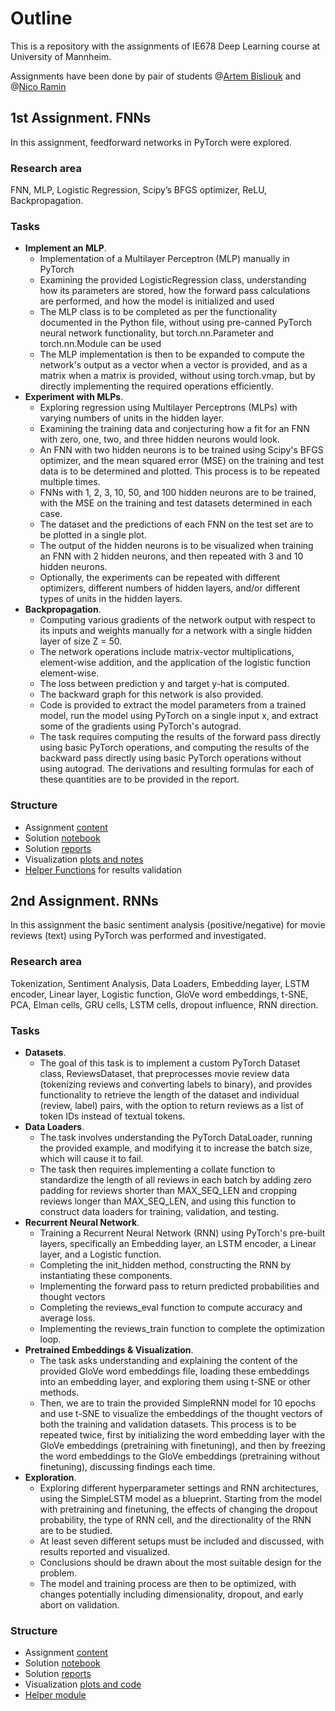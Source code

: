 # Outline 

This is a repository with the assignments of IE678 Deep Learning course at University of Mannheim. 

Assignments have been done by pair of students @[Artem Bisliouk](https://github.com/abisliouk) and @[Nico Ramin](https://github.com/NicoRamin)

## 1st Assignment. FNNs

In this assignment, feedforward networks in PyTorch were explored.

### Research area
FNN, MLP, Logistic Regression, Scipy’s BFGS optimizer, ReLU, Backpropagation.

### Tasks
- **Implement an MLP**.
  - Implementation of a Multilayer Perceptron (MLP) manually in PyTorch
  - Examining the provided LogisticRegression class, understanding how its parameters are stored, how the forward pass calculations are performed, and how the model is initialized and used
  - The MLP class is to be completed as per the functionality documented in the Python file, without using pre-canned PyTorch neural network functionality, but torch.nn.Parameter and torch.nn.Module can be used
  - The MLP implementation is then to be expanded to compute the network's output as a vector when a vector is provided, and as a matrix when a matrix is provided, without using torch.vmap, but by directly implementing the required operations efficiently.
- **Experiment with MLPs**.
  - Exploring regression using Multilayer Perceptrons (MLPs) with varying numbers of units in the hidden layer.
  - Examining the training data and conjecturing how a fit for an FNN with zero, one, two, and three hidden neurons would look.
  - An FNN with two hidden neurons is to be trained using Scipy's BFGS optimizer, and the mean squared error (MSE) on the training and test data is to be determined and plotted. This process is to be repeated multiple times.
  - FNNs with 1, 2, 3, 10, 50, and 100 hidden neurons are to be trained, with the MSE on the training and test datasets determined in each case.
  - The dataset and the predictions of each FNN on the test set are to be plotted in a single plot.
  - The output of the hidden neurons is to be visualized when training an FNN with 2 hidden neurons, and then repeated with 3 and 10 hidden neurons.
  - Optionally, the experiments can be repeated with different optimizers, different numbers of hidden layers, and/or different types of units in the hidden layers.
- **Backpropagation**.
  - Computing various gradients of the network output with respect to its inputs and weights manually for a network with a single hidden layer of size Z = 50.
  - The network operations include matrix-vector multiplications, element-wise addition, and the application of the logistic function element-wise.
  - The loss between prediction y and target y-hat is computed.
  - The backward graph for this network is also provided.
  - Code is provided to extract the model parameters from a trained model, run the model using PyTorch on a single input x, and extract some of the gradients using PyTorch's autograd.
  - The task requires computing the results of the forward pass directly using basic PyTorch operations, and computing the results of the backward pass directly using basic PyTorch operations without using autograd. The derivations and resulting formulas for each of these quantities are to be provided in the report.
  
### Structure
- Assignment [content](https://github.com/abisliouk/IE678-DeepLearning-Assignments/tree/main/Assignment%201/task)
- Solution [notebook](https://github.com/abisliouk/IE678-DeepLearning-Assignments/blob/main/Assignment%201/a01.ipynb)
- Solution [reports](https://github.com/abisliouk/IE678-DeepLearning-Assignments/tree/main/Assignment%201/solution%20report)
- Visualization [plots and notes](https://github.com/abisliouk/IE678-DeepLearning-Assignments/tree/main/Assignment%201/visualization)
- [Helper Functions](https://github.com/abisliouk/IE678-DeepLearning-Assignments/blob/main/Assignment%201/a01helper.py) for results validation


## 2nd Assignment. RNNs

In this assignment the basic sentiment analysis (positive/negative) for movie reviews (text) using PyTorch was performed and investigated.

### Research area
Tokenization, Sentiment Analysis, Data Loaders, Embedding layer, LSTM encoder, Linear layer, Logistic function, GloVe word embeddings, t-SNE, PCA, Elman cells, GRU cells, LSTM cells, dropout influence, RNN direction.

### Tasks

- **Datasets**.
  - The goal of this task is to implement a custom PyTorch Dataset class, ReviewsDataset, that preprocesses movie review data (tokenizing reviews and converting labels to binary), and provides functionality to retrieve the length of the dataset and individual (review, label) pairs, with the option to return reviews as a list of token IDs instead of textual tokens.
- **Data Loaders**.
  - The task involves understanding the PyTorch DataLoader, running the provided example, and modifying it to increase the batch size, which will cause it to fail.
  - The task then requires implementing a collate function to standardize the length of all reviews in each batch by adding zero padding for reviews shorter than MAX_SEQ_LEN and cropping reviews longer than MAX_SEQ_LEN, and using this function to construct data loaders for training, validation, and testing.
- **Recurrent Neural Network**.
  - Training a Recurrent Neural Network (RNN) using PyTorch's pre-built layers, specifically an Embedding layer, an LSTM encoder, a Linear layer, and a Logistic function. 
  - Completing the init_hidden method, constructing the RNN by instantiating these components.
  - Implementing the forward pass to return predicted probabilities and thought vectors
  - Completing the reviews_eval function to compute accuracy and average loss.
  - Implementing the reviews_train function to complete the optimization loop.
- **Pretrained Embeddings & Visualization**.
  - The task asks understanding and explaining the content of the provided GloVe word embeddings file, loading these embeddings into an embedding layer, and exploring them using t-SNE or other methods.
  - Then, we are to train the provided SimpleRNN model for 10 epochs and use t-SNE to visualize the embeddings of the thought vectors of both the training and validation datasets. This process is to be repeated twice, first by initializing the word embedding layer with the GloVe embeddings (pretraining with finetuning), and then by freezing the word embeddings to the GloVe embeddings (pretraining without finetuning), discussing findings each time.
- **Exploration**.
  - Exploring different hyperparameter settings and RNN architectures, using the SimpleLSTM model as a blueprint. Starting from the model with pretraining and finetuning, the effects of changing the dropout probability, the type of RNN cell, and the directionality of the RNN are to be studied.
  - At least seven different setups must be included and discussed, with results reported and visualized.
  - Conclusions should be drawn about the most suitable design for the problem.
  - The model and training process are then to be optimized, with changes potentially including dimensionality, dropout, and early abort on validation.
  
### Structure
- Assignment [content](https://github.com/abisliouk/IE678-DeepLearning-Assignments/tree/main/Assignment%202/task)
- Solution [notebook](https://github.com/abisliouk/IE678-DeepLearning-Assignments/blob/main/Assignment%202/a02.ipynb)
- Solution [reports](https://github.com/abisliouk/IE678-DeepLearning-Assignments/tree/main/Assignment%202/solution%20report)
- Visualization [plots and code](https://github.com/abisliouk/IE678-DeepLearning-Assignments/tree/main/Assignment%202/visualization)
- [Helper module](https://github.com/abisliouk/IE678-DeepLearning-Assignments/blob/main/Assignment%202/a02helper.py)
